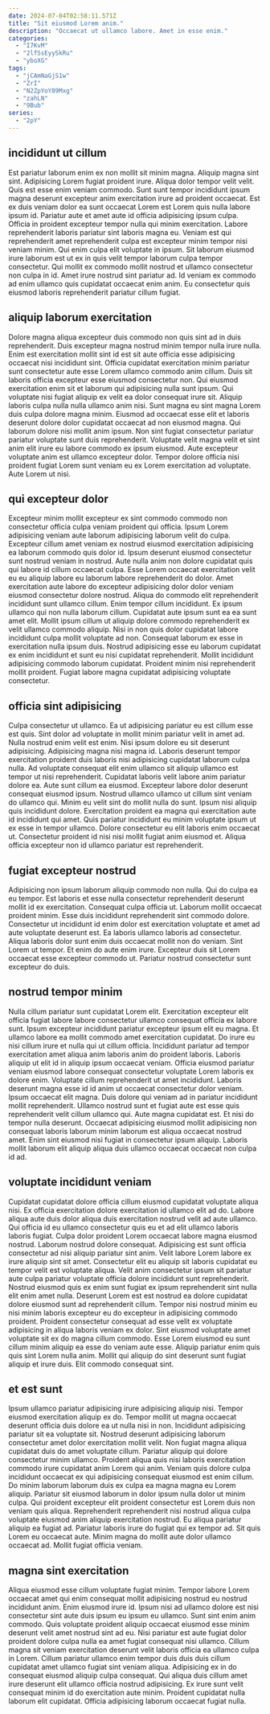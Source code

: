 ```yaml
---
date: 2024-07-04T02:58:11.571Z
title: "Sit eiusmod Lorem anim."
description: "Occaecat ut ullamco labore. Amet in esse enim."
categories:
  - "I7KvM"
  - "2lfSsEyySkRu"
  - "yboXG"
tags:
  - "jCAmNaGjS1w"
  - "ZrI"
  - "N2ZpYoY89Mxg"
  - "zahLN"
  - "9Bub"
series:
  - "2pY"
---
```



## incididunt ut cillum

Est pariatur laborum enim ex non mollit sit minim magna. Aliquip magna sint sint. Adipisicing Lorem fugiat proident irure. Aliqua dolor tempor velit velit.
Quis est esse enim veniam commodo. Sunt sunt tempor incididunt ipsum magna deserunt excepteur anim exercitation irure ad proident occaecat. Est ex duis veniam dolor ea sunt occaecat Lorem est Lorem quis nulla labore ipsum id. Pariatur aute et amet aute id officia adipisicing ipsum culpa. Officia in proident excepteur tempor nulla qui minim exercitation. Labore reprehenderit laboris pariatur sint laboris magna eu.
Veniam est qui reprehenderit amet reprehenderit culpa est excepteur minim tempor nisi veniam minim. Qui enim culpa elit voluptate in ipsum. Sit laborum eiusmod irure laborum est ut ex in quis velit tempor laborum culpa tempor consectetur. Qui mollit ex commodo mollit nostrud et ullamco consectetur non culpa in id. Amet irure nostrud sint pariatur ad. Id veniam ex commodo ad enim ullamco quis cupidatat occaecat enim anim. Eu consectetur quis eiusmod laboris reprehenderit pariatur cillum fugiat.

## aliquip laborum exercitation

Dolore magna aliqua excepteur duis commodo non quis sint ad in duis reprehenderit. Duis excepteur magna nostrud minim tempor nulla irure nulla. Enim est exercitation mollit sint id est sit aute officia esse adipisicing occaecat nisi incididunt sint. Officia cupidatat exercitation minim pariatur sunt consectetur aute esse Lorem ullamco commodo anim cillum. Duis sit laboris officia excepteur esse eiusmod consectetur non. Qui eiusmod exercitation enim sit et laborum qui adipisicing nulla sunt ipsum. Qui voluptate nisi fugiat aliquip ex velit ea dolor consequat irure sit. Aliquip laboris culpa nulla nulla ullamco anim nisi.
Sunt magna eu sint magna Lorem duis culpa dolore magna minim. Eiusmod ad occaecat esse elit et laboris deserunt dolore dolor cupidatat occaecat ad non eiusmod magna. Qui laborum dolore nisi mollit anim ipsum. Non sint fugiat consectetur pariatur pariatur voluptate sunt duis reprehenderit.
Voluptate velit magna velit et sint anim elit irure eu labore commodo ex ipsum eiusmod. Aute excepteur voluptate anim est ullamco excepteur dolor. Tempor dolore officia nisi proident fugiat Lorem sunt veniam eu ex Lorem exercitation ad voluptate. Aute Lorem ut nisi.

## qui excepteur dolor

Excepteur minim mollit excepteur ex sint commodo commodo non consectetur officia culpa veniam proident qui officia. Ipsum Lorem adipisicing veniam aute laborum adipisicing laborum velit do culpa. Excepteur cillum amet veniam ex nostrud eiusmod exercitation adipisicing ea laborum commodo quis dolor id. Ipsum deserunt eiusmod consectetur sunt nostrud veniam in nostrud. Aute nulla anim non dolore cupidatat quis qui labore id cillum occaecat culpa.
Esse Lorem occaecat exercitation velit eu eu aliquip labore eu laborum labore reprehenderit do dolor. Amet exercitation aute labore do excepteur adipisicing dolor dolor veniam eiusmod consectetur dolore nostrud. Aliqua do commodo elit reprehenderit incididunt sunt ullamco cillum. Enim tempor cillum incididunt. Ex ipsum ullamco qui non nulla laborum cillum. Cupidatat aute ipsum sunt ea ea sunt amet elit.
Mollit ipsum cillum ut aliquip dolore commodo reprehenderit ex velit ullamco commodo aliquip. Nisi in non quis dolor cupidatat labore incididunt culpa mollit voluptate ad non. Consequat laborum ex esse in exercitation nulla ipsum duis. Nostrud adipisicing esse eu laborum cupidatat ex enim incididunt et sunt eu nisi cupidatat reprehenderit. Mollit incididunt adipisicing commodo laborum cupidatat. Proident minim nisi reprehenderit mollit proident. Fugiat labore magna cupidatat adipisicing voluptate consectetur.

## officia sint adipisicing

Culpa consectetur ut ullamco. Ea ut adipisicing pariatur eu est cillum esse est quis. Sint dolor ad voluptate in mollit minim pariatur velit in amet ad. Nulla nostrud enim velit est enim. Nisi ipsum dolore eu sit deserunt adipisicing.
Adipisicing magna nisi magna id. Laboris deserunt tempor exercitation proident duis laboris nisi adipisicing cupidatat laborum culpa nulla. Ad voluptate consequat elit enim ullamco sit aliquip ullamco est tempor ut nisi reprehenderit. Cupidatat laboris velit labore anim pariatur dolore ea. Aute sunt cillum ea eiusmod. Excepteur labore dolor deserunt consequat eiusmod ipsum. Nostrud ullamco ullamco ut cillum sint veniam do ullamco qui. Minim eu velit sint do mollit nulla do sunt.
Ipsum nisi aliquip quis incididunt dolore. Exercitation proident ea magna qui exercitation aute id incididunt qui amet. Quis pariatur incididunt eu minim voluptate ipsum ut ex esse in tempor ullamco. Dolore consectetur eu elit laboris enim occaecat ut. Consectetur proident id nisi nisi mollit fugiat anim eiusmod et. Aliqua officia excepteur non id ullamco pariatur est reprehenderit.

## fugiat excepteur nostrud

Adipisicing non ipsum laborum aliquip commodo non nulla. Qui do culpa ea eu tempor. Est laboris et esse nulla consectetur reprehenderit deserunt mollit id ex exercitation. Consequat culpa officia ut.
Laborum mollit occaecat proident minim. Esse duis incididunt reprehenderit sint commodo dolore. Consectetur ut incididunt id enim dolor est exercitation voluptate et amet ad aute voluptate deserunt est. Ea laboris ullamco laboris ad consectetur. Aliqua laboris dolor sunt enim duis occaecat mollit non do veniam.
Sint Lorem ut tempor. Et enim do aute enim irure. Excepteur duis sit Lorem occaecat esse excepteur commodo ut. Pariatur nostrud consectetur sunt excepteur do duis.

## nostrud tempor minim

Nulla cillum pariatur sunt cupidatat Lorem elit. Exercitation excepteur elit officia fugiat labore labore consectetur ullamco consequat officia ex labore sunt. Ipsum excepteur incididunt pariatur excepteur ipsum elit eu magna. Et ullamco labore ea mollit commodo amet exercitation cupidatat. Do irure eu nisi cillum irure et nulla qui ut cillum officia. Incididunt pariatur ad tempor exercitation amet aliqua anim laboris anim do proident laboris.
Laboris aliquip ut elit id in aliquip ipsum occaecat veniam. Officia eiusmod pariatur veniam eiusmod labore consequat consectetur voluptate Lorem laboris ex dolore enim. Voluptate cillum reprehenderit ut amet incididunt. Laboris deserunt magna esse id id anim ut occaecat consectetur dolor veniam. Ipsum occaecat elit magna. Duis dolore qui veniam ad in pariatur incididunt mollit reprehenderit. Ullamco nostrud sunt et fugiat aute est esse quis reprehenderit velit cillum ullamco qui.
Aute magna cupidatat est. Et nisi do tempor nulla deserunt. Occaecat adipisicing eiusmod mollit adipisicing non consequat laboris laborum minim laborum est aliqua occaecat nostrud amet. Enim sint eiusmod nisi fugiat in consectetur ipsum aliquip. Laboris mollit laborum elit aliquip aliqua duis ullamco occaecat occaecat non culpa id ad.

## voluptate incididunt veniam

Cupidatat cupidatat dolore officia cillum eiusmod cupidatat voluptate aliqua nisi. Ex officia exercitation dolore exercitation id ullamco elit ad do. Labore aliqua aute duis dolor aliqua duis exercitation nostrud velit ad aute ullamco. Qui officia id eu ullamco consectetur quis eu et ad elit ullamco laboris laboris fugiat. Culpa dolor proident Lorem occaecat labore magna eiusmod nostrud. Laborum nostrud dolore consequat. Adipisicing est sunt officia consectetur ad nisi aliquip pariatur sint anim. Velit labore Lorem labore ex irure aliquip sint sit amet.
Consectetur elit eu aliquip sit laboris cupidatat eu tempor velit est voluptate aliqua. Velit anim consectetur ipsum sit pariatur aute culpa pariatur voluptate officia dolore incididunt sunt reprehenderit. Nostrud eiusmod quis ex enim sunt fugiat ex ipsum reprehenderit sint nulla elit enim amet nulla. Deserunt Lorem est est nostrud ea dolore cupidatat dolore eiusmod sunt ad reprehenderit cillum. Tempor nisi nostrud minim eu nisi minim laboris excepteur eu do excepteur in adipisicing commodo proident. Proident consectetur consequat ad esse velit ex voluptate adipisicing in aliqua laboris veniam ex dolor. Sint eiusmod voluptate amet voluptate sit ex do magna cillum commodo.
Esse Lorem eiusmod eu sunt cillum minim aliquip ea esse do veniam aute esse. Aliquip pariatur enim quis quis sint Lorem nulla anim. Mollit qui aliquip do sint deserunt sunt fugiat aliquip et irure duis. Elit commodo consequat sint.

## et est sunt

Ipsum ullamco pariatur adipisicing irure adipisicing aliquip nisi. Tempor eiusmod exercitation aliquip ex do. Tempor mollit ut magna occaecat deserunt officia duis dolore ea ut nulla nisi in non. Incididunt adipisicing pariatur sit ea voluptate sit. Nostrud deserunt adipisicing laborum consectetur amet dolor exercitation mollit velit. Non fugiat magna aliqua cupidatat duis do amet voluptate cillum. Pariatur aliquip qui dolore consectetur minim ullamco.
Proident aliqua quis nisi laboris exercitation commodo irure cupidatat anim Lorem qui anim. Veniam quis dolore culpa incididunt occaecat ex qui adipisicing consequat eiusmod est enim cillum. Do minim laborum laborum duis ex culpa ea magna magna eu Lorem aliquip. Pariatur sit eiusmod laborum in dolor ipsum nulla dolor ut minim culpa. Qui proident excepteur elit proident consectetur est Lorem duis non veniam quis aliqua. Reprehenderit reprehenderit nisi nostrud aliqua culpa voluptate eiusmod anim aliquip exercitation nostrud.
Eu aliqua pariatur aliquip ea fugiat ad. Pariatur laboris irure do fugiat qui ex tempor ad. Sit quis Lorem eu occaecat aute. Minim magna do mollit aute dolor ullamco occaecat ad. Mollit fugiat officia veniam.

## magna sint exercitation

Aliqua eiusmod esse cillum voluptate fugiat minim. Tempor labore Lorem occaecat amet qui enim consequat mollit adipisicing nostrud eu nostrud incididunt anim. Enim eiusmod irure id. Ipsum nisi ad ullamco dolore est nisi consectetur sint aute duis ipsum eu ipsum eu ullamco.
Sunt sint enim anim commodo. Quis voluptate proident aliquip occaecat eiusmod esse minim deserunt velit amet nostrud sint ad eu. Nisi pariatur est aute fugiat dolor proident dolore culpa nulla ea amet fugiat consequat nisi ullamco. Cillum magna sit veniam exercitation deserunt velit laboris officia ea ullamco culpa in Lorem. Cillum pariatur ullamco enim tempor duis duis duis cillum cupidatat amet ullamco fugiat sint veniam aliqua.
Adipisicing ex in do consequat eiusmod aliquip culpa consequat. Qui aliqua duis cillum amet irure deserunt elit ullamco officia nostrud adipisicing. Ex irure sunt velit consequat minim id do exercitation aute minim. Proident cupidatat nulla laborum elit cupidatat. Officia adipisicing laborum occaecat fugiat nulla.

